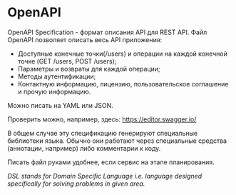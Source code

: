 # OpenAPI

OpenAPI Specification - формат описания API для REST API. Файл OpenAPI позволяет описать весь API приложения:

- Доступные конечные точки(/users) и операции на каждой конечной точке (GET /users, POST /users);
- Параметры и возвраты для каждой операции;
- Методы аутентификации;
- Контактную информацию, лицензию, пользовательское соглашение и прочую информацию.

Можно писать на YAML или JSON.

Проверить можно, например, здесь: https://editor.swagger.io/

В общем случае эту спецификацию генерируют специальные библиотеки языка. Обычно они работают через специальные средства (аннотации, например) либо комментарии к коду.

Писать файл руками удобнее, если сервис на этапе планирования.

*DSL stands for Domain Specific Language i.e. language designed specifically for solving problems in given area.*